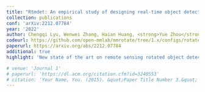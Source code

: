 ```yaml
---
title: "Rtmdet: An empirical study of designing real-time object detectors"
collection: publications
conf: 'arXiv:2212.07784'
year: '2022'
author: Chengqi Lyu, Wenwei Zhang, Haian Huang, <strong>Yue Zhou</strong>, Yudong Wang, Yanyi Liu, Shilong Zhang, Kai Chen
codeurl: https://github.com/open-mmlab/mmrotate/tree/1.x/configs/rotated_rtmdet
paperurl: https://arxiv.org/abs/2212.07784
additional: true
highlight: 'New state of the art on remote sensing rotated object detection benchmarks.'

# venue: 'Journal 1'
# paperurl: 'https://dl.acm.org/citation.cfm?id=3240553'
# citation: 'Your Name, You. (2015). &quot;Paper Title Number 3.&quot; <i>Journal 1</i>. 1(3).'
---
```

